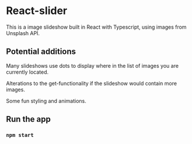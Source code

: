 # React-slider

This is a image slideshow built in React with Typescript, using images from Unsplash API.

## Potential additions

Many slideshows use dots to display where in the list of images you are currently located.

Alterations to the get-functionality if the slideshow would contain more images.

Some fun styling and animations.

## Run the app

### `npm start`

